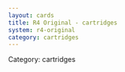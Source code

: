 ```yaml
---
layout: cards
title: R4 Original - cartridges
system: r4-original
category: cartridges
---
```

<div class="alert alert-secondary mb-4"><span class="i18n innerHTML-category">Category: </span><span class="i18n innerHTML-cat-cartridges">cartridges</span></div>
